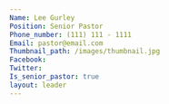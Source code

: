 ```yaml
---
Name: Lee Gurley
Position: Senior Pastor
Phone_number: (111) 111 - 1111
Email: pastor@email.com
Thumbnail_path: /images/thumbnail.jpg
Facebook:
Twitter:
Is_senior_pastor: true
layout: leader
---
```

